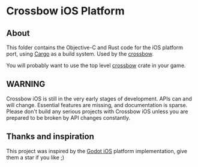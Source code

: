 # Crossbow iOS Platform

## About

This folder contains the Objective-C and Rust code for the iOS platform port, using [Cargo](https://crates.io/) as a build system. Used by the [crossbow](../../).

You will probably want to use the top level [crossbow](../../) crate in your game.

## WARNING

Crossbow iOS is still in the very early stages of development. APIs can and will change. Essential features are missing, and documentation is sparse. Please don't build any serious projects with Crossbow iOS unless you are prepared to be broken by API changes constantly.

## Thanks and inspiration

This project was inspired by the [Godot iOS](https://github.com/godotengine/godot/tree/master/platform/ios) platform implementation, give them a star if you like ;)
